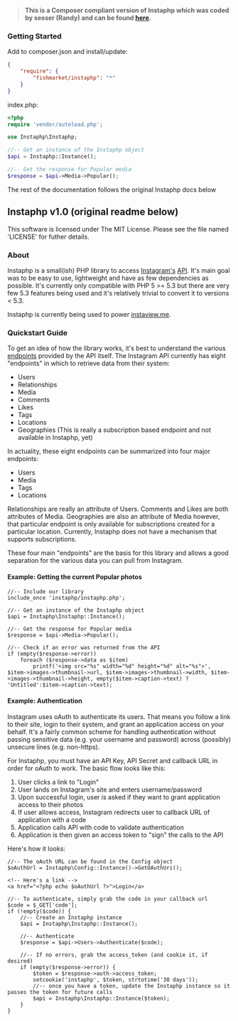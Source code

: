 > **This is a Composer compliant version of Instaphp which was coded by sesser (Randy) and can be found [here](https://github.com/sesser/Instaphp).**

### Getting Started

Add to composer.json and install/update:

```json
{
    "require": {
        "fishmarket/instaphp": "*"
    }
}
```

index.php:

```php
<?php
require 'vendor/autoload.php';

use Instaphp\Instaphp;

//-- Get an instance of the Instaphp object
$api = Instaphp::Instance();

//-- Get the response for Popular media
$response = $api->Media->Popular();
```

The rest of the documentation follows the original Instaphp docs below


## Instaphp v1.0 (original readme below)

This software is licensed under The MIT License. Please see the file named 'LICENSE' for futher details.

### About
Instaphp is a small(ish) PHP library to access [Instagram's][0] [API][1]. It's
main goal was to be easy to use, lightweight and have as few dependencies as
possible. It's currently only compatible with PHP 5 >= 5.3 but there are
very few 5.3 features being used and it's relatively trivial to convert it
to versions < 5.3.

Instaphp is currently being used to power [instaview.me](http://instaview.me).

### Quickstart Guide
To get an idea of how the library works, it's best to understand the various
[endpoints][2] provided by the API itself. The Instagram API currently has eight
"endpoints" in which to retrieve data from their system:

*    Users
*    Relationships
*    Media
*    Comments
*    Likes
*    Tags
*    Locations
*    Geographies (This is really a subscription based endpoint and not available in Instaphp, yet)

In actuality, these eight endpoints can be summarized into four major endpoints:

*    Users
*    Media
*    Tags
*    Locations

Relationships are really an attribute of Users. Comments and Likes are both
attributes of Media. Geographies are also an attribute of Media however, that
particular endpoint is only available for subscriptions created for a particular
location. Currently, Instaphp does not have a mechanism that supports subscriptions.

These four main "endpoints" are the basis for this library and allows a good
separation for the various data you can pull from Instagram.

#### Example: Getting the current Popular photos

	//-- Include our library
	include_once 'instaphp/instaphp.php';

	//-- Get an instance of the Instaphp object
	$api = Instaphp\Instaphp::Instance();

	//-- Get the response for Popular media
	$response = $api->Media->Popular();

	//-- Check if an error was returned from the API
	if (empty($response->error))
		foreach ($response->data as $item)
			printf('<img src="%s" width="%d" height="%d" alt="%s">', $item->images->thumbnail->url, $item->images->thumbnail->width, $item->images->thumbnail->height, empty($item->caption->text) ? 'Untitled':$item->caption->text);

#### Example: Authentication

Instagram uses oAuth to authenticate its users. That means you follow a link to
their site, login to their system, and grant an application access on your behalf.
It's a fairly common scheme for handling authentication without passing sensitive
data (e.g. your username and password) across (possibly) unsecure lines (e.g. non-https).

For Instaphp, you must have an API Key, API Secret and callback URL in order for
oAuth to work. The basic flow looks like this:

1.    User clicks a link to "Login"
2.    User lands on Instagram's site and enters username/password
3.    Upon successful login, user is asked if they want to grant application access to their photos
4.    If user allows access, Instagram redirects user to callback URL of application with a code
5.    Application calls API with code to validate authentication
6.    Application is then given an access token to "sign" the calls to the API

Here's how it looks:

	//-- The oAuth URL can be found in the Config object
	$oAuthUrl = Instaphp\Config::Instance()->GetOAuthUri();

	<!-- Here's a link -->
	<a href="<?php echo $oAuthUrl ?>">Login</a>

	//-- To authenticate, simply grab the code in your callback url
	$code = $_GET['code'];
	if (!empty($code)) {
		//-- Create an Instaphp instance
		$api = Instaphp\Instaphp::Instance();

		//-- Authenticate
		$response = $api->Users->Authenticate($code);

		//-- If no errors, grab the access_token (and cookie it, if desired)
		if (empty($response->error)) {
			$token = $response->auth->access_token;
			setcookie('instaphp', $token, strtotime('30 days'));
			//-- once you have a token, update the Instaphp instance so it passes the token for future calls
			$api = Instaphp\Instaphp::Instance($token);
		}
	}

[0]: http://instagr.am/
[1]: http://instagram.com/developer/
[2]: http://instagram.com/developer/endpoints/
